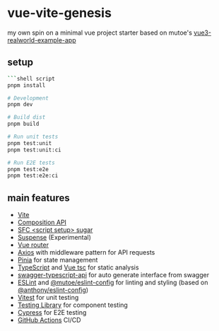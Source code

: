 # vue-vite-genesis
my own spin on a minimal vue project starter based on mutoe's [vue3-realworld-example-app](https://github.com/mutoe/vue3-realworld-example-app) 

## setup

```zsh
```shell script
pnpm install

# Development
pnpm dev

# Build dist
pnpm build

# Run unit tests
pnpm test:unit
pnpm test:unit:ci

# Run E2E tests
pnpm test:e2e
pnpm test:e2e:ci

```

## main features
- [Vite](https://github.com/vitejs/vite)
- [Composition API](https://composition-api.vuejs.org/)
- [SFC \<script setup> sugar](https://v3.vuejs.org/api/sfc-script-setup.html)
- [Suspense](https://v3.vuejs.org/guide/component-dynamic-async.html#using-with-suspense) (Experimental)
- [Vue router](https://next.router.vuejs.org/)
- [Axios](https://axios-http.com/) with middleware pattern for API requests
- [Pinia](https://pinia.vuejs.org/) for state management
- [TypeScript](https://www.typescriptlang.org/) and [Vue tsc](https://github.com/johnsoncodehk/volar/tree/master/vue-language-tools/vue-tsc) for static analysis
- [swagger-typescript-api](https://github.com/acacode/swagger-typescript-api) for auto generate interface from swagger
- [ESLint](https://eslint.vuejs.org/) and [@mutoe/eslint-config](https://github.com/mutoe/eslint-config) for linting and styling (based on [@anthony/eslint-config](https://github.com/anthony/eslint-config))
- [Vitest](https://vitest.dev/) for unit testing
- [Testing Library](https://testing-library.com/docs/vue-testing-library/intro/) for component testing
- [Cypress](https://docs.cypress.io) for E2E testing
- [GitHub Actions](https://docs.github.com/en/actions) CI/CD

